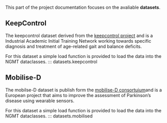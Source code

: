 This part of the project documentation focuses on
the avaliable **datasets**.

## KeepControl
The keepcontrol dataset derived from the [keepcontrol project](https://www.keep-control.eu/) and is a Industrial Academic Initial Training Network working towards specific diagnosis and treatment of age-related gait and balance deficits.

For this dataset a simple load function is provided to load the data into the NGMT dataclasses.
::: datasets.keepcontrol

## Mobilise-D
The mobilse-D dataset is publish form the [mobilise-D consortuium](https://www.imi.europa.eu/projects-results/project-factsheets/mobilise-d)and is a European project that aims to improve the assessment of Parkinson’s disease using wearable sensors.

For this dataset a simple load function is provided to load the data into the NGMT dataclasses.
::: datasets.mobilised